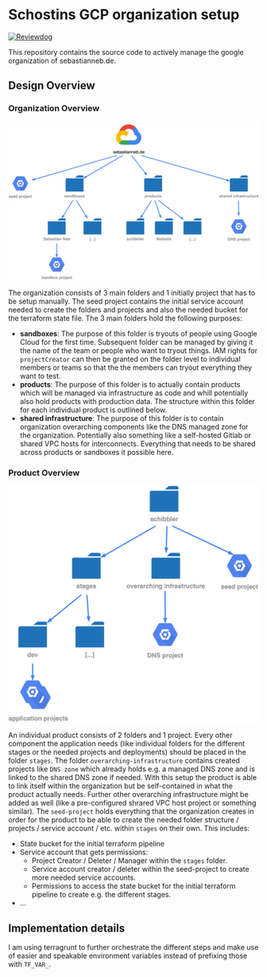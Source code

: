 # Schostins GCP organization setup

[![Reviewdog](https://github.com/schostin/gcp-organization/actions/workflows/reviewdog.yml/badge.svg)](https://github.com/schostin/gcp-organization/actions/workflows/reviewdog.yml)

This repository contains the source code to actively manage the google organization of sebastianneb.de.

## Design Overview

### Organization Overview

![Organization Overview](./images/org-overview.png)

The organization consists of 3 main folders and 1 initially project that has to be setup manually.
The seed project contains the initial service account needed to create the folders and projects
and also the needed bucket for the terraform state file.
The 3 main folders hold the following purposes:

- **sandboxes**: The purpose of this folder is tryouts of people using Google Cloud for the first time.
  Subsequent folder can be managed by giving it the name of the team or people who want to tryout things.
  IAM rights for `projectCreator` can then be granted on the folder level to individual members or teams
  so that the the members can tryout everything they want to test.
- **products**: The purpose of this folder is to actually contain products which will be managed via
  infrastructure as code and whill potentially also hold products with production data. The structure
  within this folder for each individual product is outlined below.
- **shared infrastructure**: The purpose of this folder is to contain organization overarching components
  like the DNS managed zone for the organization. Potentially also something like a self-hosted Gitlab
  or shared VPC hosts for interconnects. Everything that needs to be shared across products or sandboxes
  it possible here.

### Product Overview

![Product Overview](./images/product-overview.png)

An individual product consists of 2 folders and 1 project. Every other component the application needs
(like individual folders for the different stages or the needed projects and deployments) should
be placed in the folder `stages`. The folder `overarching-infrastructure` contains created projects
like `DNS zone` which already holds e.g. a managed DNS zone and is linked to the shared DNS zone if needed.
With this setup the product is able to link itself within the organization but be self-contained in what
the product actually needs. Further other overarching infrastructure might be added as well (like a
pre-configured shrared VPC host project or something similar).
The `seed-project` holds everything that the organization creates in order for the product to be able
to create the needed folder structure / projects / service account / etc. within `stages` on their own.
This includes:

- State bucket for the initial terraform pipeline
- Service account that gets permissions:
  - Project Creator / Deleter / Manager within the `stages` folder.
  - Service account creator / deleter within the seed-project to create more needed service accounts.
  - Permissions to access the state bucket for the initial terraform pipeline to create e.g. the different
    stages.
- ...

## Implementation details

I am using terragrunt to further orchestrate the different steps and make use of easier and speakable
environment variables instead of prefixing those with `TF_VAR_`.
